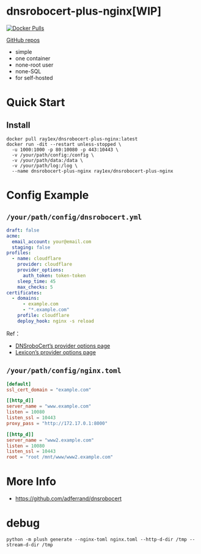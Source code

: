 # dnsrobocert-plus-nginx[WIP]

[![Docker Pulls](https://img.shields.io/docker/pulls/ray1ex/dnsrobocert-plus-nginx)](https://hub.docker.com/repository/docker/ray1ex/dnsrobocert-plus-nginx)

[GitHub repos](https://github.com/rexzhang/dnsrobocert-plus-nginx/)

- simple
- one container
- none-root user
- none-SQL
- for self-hosted

# Quick Start

## Install

```shell
docker pull ray1ex/dnsrobocert-plus-nginx:latest
docker run -dit --restart unless-stopped \ 
  -u 1000:1000 -p 80:10080 -p 443:10443 \
  -v /your/path/config:/config \
  -v /your/path/data:/data \
  -v /your/path/log:/log \
  --name dnsrobocert-plus-nginx ray1ex/dnsrobocert-plus-nginx
```

# Config Example

## `/your/path/config/dnsrobocert.yml`

```yaml
draft: false
acme:
  email_account: your@email.com
  staging: false
profiles:
  - name: cloudflare
    provider: cloudflare
    provider_options:
      auth_token: token-token
    sleep_time: 45
    max_checks: 5
certificates:
  - domains:
      - example.com
      - "*.example.com"
    profile: cloudflare
    deploy_hook: nginx -s reload
```

Ref：

- [DNSroboCert’s provider options page](https://dnsrobocert.readthedocs.io/en/latest/configuration_reference.html)
- [Lexicon’s provider options page](https://dns-lexicon.readthedocs.io/en/latest/providers_options.html)

## `/your/path/config/nginx.toml`

```toml
[default]
ssl_cert_domain = "example.com"

[[http_d]]
server_name = "www.example.com"
listen = 10080
listen_ssl = 10443
proxy_pass = "http://172.17.0.1:8000"

[[http_d]]
server_name = "www2.example.com"
listen = 10080
listen_ssl = 10443
root = "root /mnt/www/www2.example.com"
```

# More Info

- https://github.com/adferrand/dnsrobocert

# debug

```shell
python -m plush generate --nginx-toml nginx.toml --http-d-dir /tmp --stream-d-dir /tmp
```